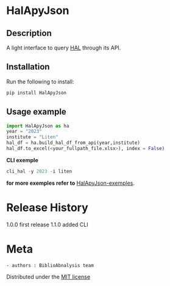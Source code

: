 # HalApyJson
## Description
A light interface to query [HAL](https://api.archives-ouvertes.fr/docs) through its API.

## Installation
Run the following to install:
```python
pip install HalApyJson
```

## Usage example
```python
import HalApyJson as ha
year = "2023"
institute = "Liten"
hal_df = ha.build_hal_df_from_api(year,institute)
hal_df.to_excel(<your_fullpath_file.xlsx>), index = False)
```
**CLI exemple**
```python
cli_hal -y 2023 -i liten
```
**for more exemples refer to** [HalApyJson-exemples](https://github.com/Bertin-fap/HalApyJson/blob/main/Demo_HalApyJson.ipynb).


# Release History
1.0.0 first release
1.1.0 added CLI


# Meta
	- authors : BiblioAbnalysis team

Distributed under the [MIT license](https://mit-license.org/)